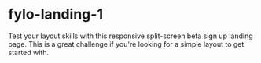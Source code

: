 # fylo-landing-1
Test your layout skills with this responsive split-screen beta sign up landing page. This is a great challenge if you're looking for a simple layout to get started with.
